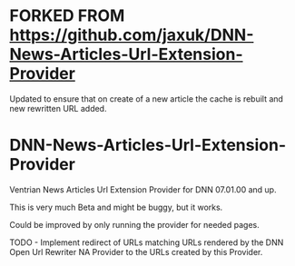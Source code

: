 # FORKED FROM https://github.com/jaxuk/DNN-News-Articles-Url-Extension-Provider
Updated to ensure that on create of a new article the cache is rebuilt and new rewritten URL added.

# DNN-News-Articles-Url-Extension-Provider
Ventrian News Articles Url Extension Provider for DNN 07.01.00 and up. 

This is very much Beta and might be buggy, but it works.

Could be improved by only running the provider for needed pages.

TODO - Implement redirect of URLs matching URLs rendered by the DNN Open Url Rewriter NA Provider to the URLs created by this Provider. 
